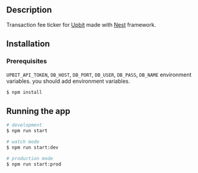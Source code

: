 ## Description

Transaction fee ticker for [Upbit](https://upbit.com) made with [Nest](https://github.com/nestjs/nest) framework.

## Installation

### Prerequisites

`UPBIT_API_TOKEN`, `DB_HOST`, `DB_PORT`, `DB_USER`, `DB_PASS`, `DB_NAME` environment variables. you should add
environment variables.

```bash
$ npm install
```

## Running the app

```bash
# development
$ npm run start

# watch mode
$ npm run start:dev

# production mode
$ npm run start:prod
```